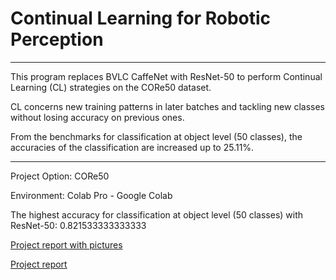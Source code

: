 # Continual Learning for Robotic Perception

---
This program replaces BVLC CaffeNet with ResNet-50 to perform Continual Learning (CL) strategies on the CORe50 dataset.

CL concerns new training patterns in later batches and tackling new classes without losing accuracy on previous ones.

From the benchmarks for classification at object level (50 classes), the accuracies of the classification are increased up to 25.11%.

---
Project Option: CORe50

Environment: Colab Pro - Google Colab

The highest accuracy for classification at object level (50 classes) with ResNet-50: 0.821533333333333

[Project report with pictures](https://github.com/marxshen/Continual-Learning-for-Robotic-Perception/blob/master/Report%20for%20Continual%20Learning%20(CL)%20for%20Robotic%20Perception.pdf)

[Project report](https://github.com/marxshen/Continual-Learning-for-Robotic-Perception/blob/master/Report%20for%20Continual%20Learning%20(CL)%20for%20Robotic%20Perception.md)
